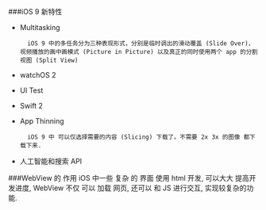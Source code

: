 ###iOS 9 新特性
- Multitasking

		iOS 9 中的多任务分为三种表现形式，分别是临时调出的滑动覆盖 (Slide Over)，视频播放的画中画模式 (Picture in Picture) 以及真正的同时使用两个 app 的分割视图 (Split View)	
- watchOS 2
- UI Test
- Swift 2
- App Thinning

		iOS 9 中 可以仅选择需要的内容 (Slicing) 下载了。不需要 2x 3x 的图像 都下载下来.		
- 人工智能和搜索 API 	


###WebView 的 作用
	iOS 中一些 复杂 的 界面 使用 html 开发, 可以大大 提高开发进度, WebView 不仅 可以 加载 网页, 还可以 和   JS 进行交互, 实现较复杂的功能.